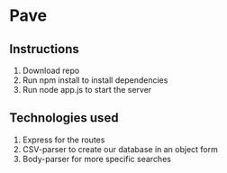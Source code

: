 # Pave

## Instructions
1.  Download repo
2.  Run npm install to install dependencies
3.  Run node app.js to start the server

## Technologies used
1.  Express for the routes
2.  CSV-parser to create our database in an object form
3.  Body-parser for more specific searches
